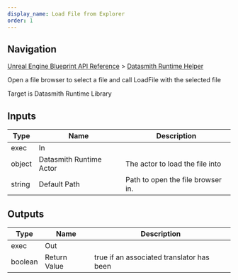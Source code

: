 ```yaml
---
display_name: Load File from Explorer
order: 1
---
```

## Navigation

[Unreal Engine Blueprint API Reference](https://dev.epicgames.com/documentation/en-us/unreal-engine/BlueprintAPI) > [Datasmith Runtime Helper](https://dev.epicgames.com/documentation/en-us/unreal-engine/BlueprintAPI/DatasmithRuntimeHelper)

Open a file browser to select a file and call LoadFile with the selected file

Target is Datasmith Runtime Library

## Inputs

| Type | Name | Description |
| --- | --- | --- |
| exec | In |  |
| object | Datasmith Runtime Actor | The actor to load the file into |
| string | Default Path | Path to open the file browser in. |

## Outputs

| Type | Name | Description |
| --- | --- | --- |
| exec | Out |  |
| boolean | Return Value | true if an associated translator has been |
